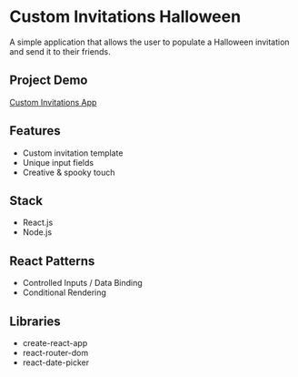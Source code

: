 # Custom Invitations Halloween

A simple application that allows the user to populate a Halloween invitation and send it to their friends.

## Project Demo
[Custom Invitations App](http://custom-invitations-halloween.netlify.com)

## Features
* Custom invitation template
* Unique input fields
* Creative & spooky touch

## Stack
* React.js
* Node.js

## React Patterns
* Controlled Inputs / Data Binding
* Conditional Rendering

## Libraries
* create-react-app
* react-router-dom
* react-date-picker
